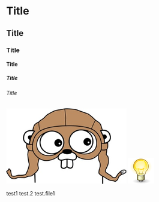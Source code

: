 # Title  
## Title  
### Title  
#### Title  
##### Title  
###### Title  

![Tux, the Linux mascot](https://github.com/cesarnie/test/blob/master/footer-gopher.jpg)
![Tux, the Linux mascot](./70px-Dialog-information_on.svg.png)

test1
test.2
test.file1
